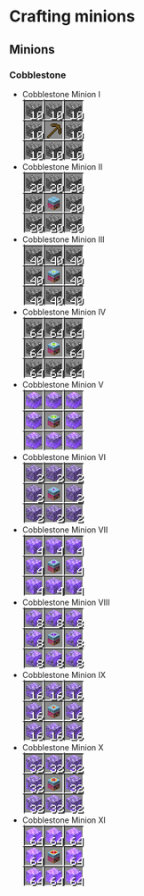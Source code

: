 # Crafting minions

## Minions

### Cobblestone

- Cobblestone Minion I  
![cobbleMinion1](/img/minions/cobble/minionCobble1.png)
- Cobblestone Minion II  
![cobbleMinion2](/img/minions/cobble/minionCobble2.png)
- Cobblestone Minion III  
![cobbleMinion3](/img/minions/cobble/minionCobble3.png)
- Cobblestone Minion IV  
![cobbleMinion4](/img/minions/cobble/minionCobble4.png)
- Cobblestone Minion V  
![cobbleMinion5](/img/minions/cobble/minionCobble5.png)
- Cobblestone Minion VI  
![cobbleMinion6](/img/minions/cobble/minionCobble6.png)
- Cobblestone Minion VII  
![cobbleMinion7](/img/minions/cobble/minionCobble7.png)
- Cobblestone Minion VIII  
![cobbleMinion8](/img/minions/cobble/minionCobble8.png)
- Cobblestone Minion IX  
![cobbleMinion9](/img/minions/cobble/minionCobble9.png)
- Cobblestone Minion X  
![cobbleMinion10](/img/minions/cobble/minionCobble10.png)
- Cobblestone Minion XI  
![cobbleMinion11](/img/minions/cobble/minionCobble11.png)